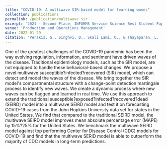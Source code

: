 ```yaml
---
title: "COVID-19: A multiwave SIR-based model for learning waves"
collection: publications
permalink: /publication/multiwave_sir
excerpt: '2021 - Second Place, INFORMS Service Science Best Student Paper Award (INFORMS Annual Meeting), Preliminary version in 2021 MSOM Healthcare Operations SIG'
venue: 'Production and Operations Management'
date: 2022-01-29
citation: 'Perakis, G., Singhvi, D., Skali Lami, O., & Thayaparan, L. (2022). COVID-19: A multiwave SIR-based model for learning waves. Production and Operations Management.'
---
```

One of the greatest challenges of the COVID-19 pandemic has been the way evolving regulation, information, and sentiment have driven waves of the disease. Traditional epidemiology models, such as the SIR model, are not equipped to handle these behavioral-based changes. We propose a novel multiwave susceptible?infected?recovered (SIR) model, which can detect and model the waves of the disease. We bring together the SIR model's compartmental structure with a change-point detection martingale process to identify new waves. We create a dynamic process where new waves can be flagged and learned in real time. We use this approach to extend the traditional susceptible?exposed?infected?recovered?dead (SEIRD) model into a multiwave SEIRD model and test it on forecasting COVID-19 cases from the John Hopkins University data set for states in the United States. We find that compared to the traditional SEIRD model, the multiwave SEIRD model improves mean absolute percentage error (MAPE) by 15$\%$?25$\%$ for the United States. We benchmark the multiwave SEIRD model against top performing Center for Disease Control (CDC) models for COVID-19 and find that the multiwave SERID model is able to outperform the majority of CDC models in long-term predictions.